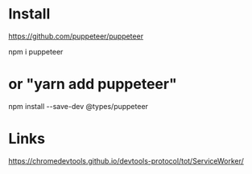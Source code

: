 # Install 
https://github.com/puppeteer/puppeteer 


npm i puppeteer
# or "yarn add puppeteer"

npm install --save-dev @types/puppeteer


# Links 
https://chromedevtools.github.io/devtools-protocol/tot/ServiceWorker/